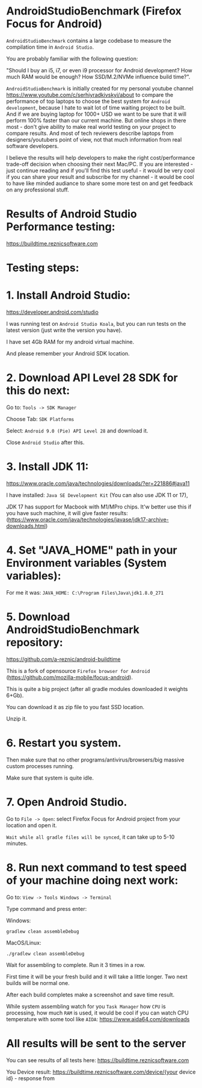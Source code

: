 # AndroidStudioBenchmark (Firefox Focus for Android)

`AndroidStudioBenchmark` contains a large codebase to measure the compilation time in `Android Studio`.

You are probably familiar with the following question:

"Should I buy an i5, i7, or even i9 processor for Android development? How much RAM would be enough? How SSD/M.2/NVMe influence build time?".

`AndroidStudioBenchmark` is initially created for my personal youtube channel
https://www.youtube.com/c/serhiyradkivskyi/about
to compare the performance of top laptops to choose the best system for `Android development`, because I hate to wait lot
of time waiting project to be built. And if we are buying laptop for 1000+ USD we want to be sure that it will perform 100% faster than our current machine. But online shops in there most - don't give ability to make real world
testing on your project to compare results. And most of tech reviewers describe laptops from designers/youtubers point of view,
not that much information from real software developers.

I believe the results will help developers to make the right cost/performance trade-off decision when choosing their next Mac/PC.
If you are interested - just continue reading and if you'll find this test useful - it would be very cool if you can share your result
and subscribe for my channel - it would be cool to have like minded audiance to share some more test on and get feedback on any
professional stuff.

# Results of Android Studio Performance testing:
https://buildtime.reznicsoftware.com
 
# Testing steps:

# 1. Install Android Studio:
https://developer.android.com/studio

I was running test on `Android Studio Koala`, but you can run tests on the latest version (just write the version you have).
 
I have set 4Gb RAM for my android virtual machine.

And please remember your Android SDK location.

# 2. Download API Level 28 SDK for this do next:
Go to: `Tools -> SDK Manager`

Choose Tab: `SDK Platforms`

Select: `Android 9.0 (Pie) API Level 28` and download it.

Close `Android Studio` after this.

# 3. Install JDK 11:
https://www.oracle.com/java/technologies/downloads/?er=221886#java11

I have installed: `Java SE Development Kit` (You can also use JDK 11 or 17),

JDK 17 has support for Macbook with M1/MPro chips. It'w better use this if you have such machine, it will give faster results: (https://www.oracle.com/java/technologies/javase/jdk17-archive-downloads.html)

# 4. Set "JAVA_HOME" path in your Environment variables (System variables):
For me it was: `JAVA_HOME: C:\Program Files\Java\jdk1.8.0_271`

# 5. Download AndroidStudioBenchmark repository:
https://github.com/a-reznic/android-buildtime

This is a fork of opensource `Firefox browser for Android` (https://github.com/mozilla-mobile/focus-android).

This is quite a big project (after all gradle modules downloaded it weights 6+Gb).

You can download it as zip file to you fast SSD location.

Unzip it.

# 6. Restart you system.
Then make sure that no other programs/antivirus/browsers/big massive custom processes running.

Make sure that system is quite idle.

# 7. Open Android Studio.
Go to `File -> Open`: select Firefox Focus for Android project from your location and open it.

`Wait while all gradle files will be synced`, it can take up to 5-10 minutes.

# 8. Run next command to test speed of your machine doing next work:
Go to: `View -> Tools Windows -> Terminal`

Type command and press enter:


Windows:
  ```shell
  gradlew clean assembleDebug
  ```

MacOS/Linux:
  ```shell
  ./gradlew clean assembleDebug
  ```

Wait for assembling to complete. Run it 3 times in a row.

First time it will be your fresh build and it will take a little longer. Two next builds will be normal one.

After each build completes make a screenshot and save time result.

While system assembling watch for you `Task Manager` how `CPU` is processing, how much `RAM` is used,
it would be cool if you can watch CPU temperature with some tool like `AIDA`: https://www.aida64.com/downloads

# All results will be sent to the server 
You can see results of all tests here: https://buildtime.reznicsoftware.com

You Device result: https://buildtime.reznicsoftware.com/device/{your device id} - response from

